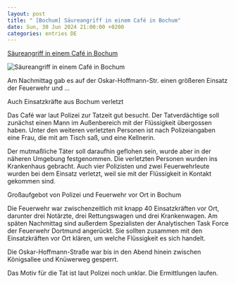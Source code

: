 ```yaml
---
layout: post
title: " [Bochum] Säureangriff in einem Café in Bochum"
date: Sun, 30 Jun 2024 21:00:00 +0200
categories: entries DE
---
```

[Säureangriff in einem Café in Bochum](https://www.radiobochum.de/artikel/saeureangriff-in-einem-caf%C3%A9-in-bochum-2028197.html)

![Säureangriff in einem Café in Bochum](https://www.radiobochum.de/externalimages/?source=jpg245/dsc_0620-b.jpg&crop=827x0x2598x2598&resize=1200x1200&dt=202007011331480)

Am Nachmittag gab es auf der Oskar-Hoffmann-Str. einen größeren Einsatz der Feuerwehr und ...

Auch Einsatzkräfte aus Bochum verletzt

Das Café war laut Polizei zur Tatzeit gut besucht. Der Tatverdächtige soll zunächst einen Mann im Außenbereich mit der Flüssigkeit übergossen haben. Unter den weiteren verletzten Personen ist nach Polizeiangaben eine Frau, die mit am Tisch saß, und eine Kellnerin.

Der mutmaßliche Täter soll daraufhin geflohen sein, wurde aber in der näheren Umgebung festgenommen. Die verletzten Personen wurden ins Krankenhaus gebracht. Auch vier Polizisten und zwei Feuerwehrleute wurden bei dem Einsatz verletzt, weil sie mit der Flüssigkeit in Kontakt gekommen sind.

Großaufgebot von Polizei und Feuerwehr vor Ort in Bochum

Die Feuerwehr war zwischenzeitlich mit knapp 40 Einsatzkräften vor Ort, darunter drei Notärzte, drei Rettungswagen und drei Krankenwagen. Am späten Nachmittag sind außerdem Spezialisten der Analytischen Task Force der Feuerwehr Dortmund angerückt. Sie sollten zusammen mit den Einsatzkräften vor Ort klären, um welche Flüssigkeit es sich handelt.

Die Oskar-Hoffmann-Straße war bis in den Abend hinein zwischen Königsallee und Knüwerweg gesperrt.

Das Motiv für die Tat ist laut Polizei noch unklar. Die Ermittlungen laufen.

